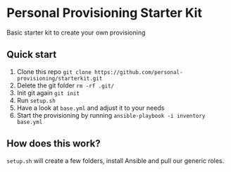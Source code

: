 # Personal Provisioning Starter Kit

Basic starter kit to create your own provisioning

## Quick start

1. Clone this repo `git clone https://github.com/personal-provisioning/starterkit.git`
2. Delete the git folder `rm -rf .git/`
3. Init git again `git init`
4. Run `setup.sh`
5. Have a look at `base.yml` and adjust it to your needs
6. Start the provisioning by running `ansible-playbook -i inventory base.yml` 

## How does this work?

`setup.sh` will create a few folders, install Ansible and pull our generic
roles.
